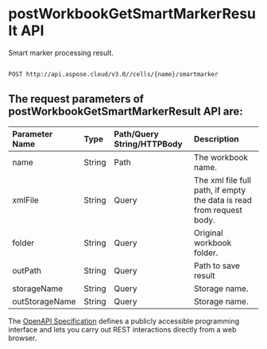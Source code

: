 # **postWorkbookGetSmartMarkerResult API**

Smart marker processing result. 

```bash

POST http://api.aspose.cloud/v3.0//cells/{name}/smartmarker

```

## The request parameters of **postWorkbookGetSmartMarkerResult** API are: 

| Parameter Name | Type | Path/Query String/HTTPBody | Description | 
| :- | :- | :- |:- | 
|name|String|Path|The workbook name.|
|xmlFile|String|Query|The xml file full path, if empty the data is read from request body.|
|folder|String|Query|Original workbook folder.|
|outPath|String|Query|Path to save result|
|storageName|String|Query|Storage name.|
|outStorageName|String|Query|Storage name.|


The [OpenAPI Specification](https://reference.aspose.cloud/cells/#/WorkbookController/PostWorkbookGetSmartMarkerResult) defines a publicly accessible programming interface and lets you carry out REST interactions directly from a web browser.
